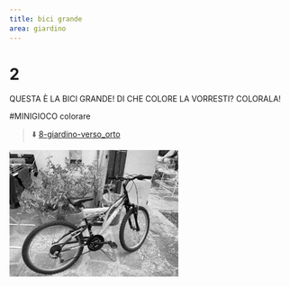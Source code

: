 ```yaml
---
title: bici grande
area: giardino
---
```

# 2
QUESTA È LA BICI GRANDE!
DI CHE COLORE LA VORRESTI? COLORALA!

#MINIGIOCO colorare

> ⬇️ [8-giardino-verso_orto](8-giardino-verso_orto.md)

![foto_124](../_assets/preview/foto_124.jpg)

